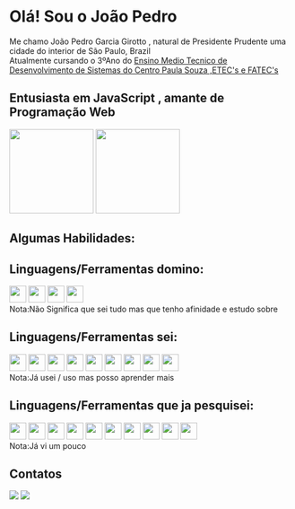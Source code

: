 <h1> Olá! Sou o João Pedro </h1>
Me chamo João Pedro Garcia Girotto , natural de Presidente Prudente uma cidade do interior de São Paulo, Brazil<br>
Atualmente cursando o 3ºAno do  <a href="https://www.cps.sp.gov.br/tipo-curso-etec/ams/">Ensino Medio Tecnico de Desenvolvimento de Sistemas do Centro Paula Souza ,ETEC's e FATEC's</a><br>
<h2>Entusiasta em JavaScript , amante de Programação Web </h2>
  <div style="display:inline-block">
    <img height="150em" src="https://github-readme-stats.vercel.app/api?username=JP1005YT&show_icons=true&theme-dark&include_all_commits=true&count_private=true"/>
    <img height="150em" src="https://github-readme-stats.vercel.app/api/top-langs/?username=JP1005YT&layout=compact&langs_count=16&theme_dark"/>
  <div/>
  <h2>Algumas Habilidades:</h2>
  <div>
    <h2>Linguagens/Ferramentas domino:</h3>
      <img height=30 src="https://cdn.jsdelivr.net/gh/devicons/devicon/icons/vscode/vscode-original.svg" />
      <img height=30 src="https://cdn.jsdelivr.net/gh/devicons/devicon/icons/javascript/javascript-plain.svg" />
      <img height=30 src="https://cdn.jsdelivr.net/gh/devicons/devicon/icons/typescript/typescript-original.svg" />
      <img height=30 src="https://cdn.jsdelivr.net/gh/devicons/devicon/icons/nodejs/nodejs-original.svg" />
      <br> Nota:Não Significa que sei tudo mas que tenho afinidade e estudo sobre
    <h2>Linguagens/Ferramentas sei:</h3>
      <img height=30 src="https://cdn.jsdelivr.net/gh/devicons/devicon/icons/html5/html5-plain.svg" />
      <img height=30 src="https://cdn.jsdelivr.net/gh/devicons/devicon/icons/css3/css3-plain.svg" />
      <img height=30 src="https://cdn.jsdelivr.net/gh/devicons/devicon/icons/canva/canva-original.svg" />
      <img height=30 src="https://cdn.jsdelivr.net/gh/devicons/devicon/icons/github/github-original.svg" />
      <img height=30 src="https://cdn.jsdelivr.net/gh/devicons/devicon/icons/mysql/mysql-original.svg" />
      <img height=30 src="https://cdn.jsdelivr.net/gh/devicons/devicon/icons/npm/npm-original-wordmark.svg" />
      <img height=30 src="https://cdn.jsdelivr.net/gh/devicons/devicon/icons/photoshop/photoshop-plain.svg" />
      <img height=30 src="https://cdn.jsdelivr.net/gh/devicons/devicon/icons/php/php-original.svg" />
      <img height=30 src="https://cdn.jsdelivr.net/gh/devicons/devicon/icons/sass/sass-original.svg" />
      <br> Nota:Já usei / uso mas posso aprender mais
    <h2>Linguagens/Ferramentas que ja pesquisei:</h3>
      <img height=30 src="https://cdn.jsdelivr.net/gh/devicons/devicon/icons/cplusplus/cplusplus-original.svg" />
      <img height=30 src="https://cdn.jsdelivr.net/gh/devicons/devicon/icons/csharp/csharp-original.svg" />
      <img height=30 src="https://cdn.jsdelivr.net/gh/devicons/devicon/icons/electron/electron-original.svg" />
      <img height=30 src="https://cdn.jsdelivr.net/gh/devicons/devicon/icons/electron/electron-original.svg" />
      <img height=30 src="https://cdn.jsdelivr.net/gh/devicons/devicon/icons/figma/figma-original.svg" />
      <img height=30 src="https://cdn.jsdelivr.net/gh/devicons/devicon/icons/flutter/flutter-original.svg" />
      <img height=30 src="https://cdn.jsdelivr.net/gh/devicons/devicon/icons/nextjs/nextjs-original.svg" />
      <img height=30 src="https://cdn.jsdelivr.net/gh/devicons/devicon/icons/python/python-original.svg" />
      <img height=30 src="https://cdn.jsdelivr.net/gh/devicons/devicon/icons/vuejs/vuejs-original.svg" />
      <img height=30 src="https://cdn.jsdelivr.net/gh/devicons/devicon/icons/react/react-original.svg" />
      <br> Nota:Já vi um pouco
  <div/>
  <h2>Contatos</h2>
    <a href="mailto:godlolpro32@gmail.com"><img src="https://img.shields.io/badge/Gmail-D14836?style=for-the-badge&logo=gmail&logoColor=white"></a>
    <a href="https://www.linkedin.com/in/jo%C3%A3o-pedro-garcia-girotto-b49597259/"><img src="https://img.shields.io/badge/LinkedIn-0077B5?style=for-the-badge&logo=linkedin&logoColor=white"></a>
